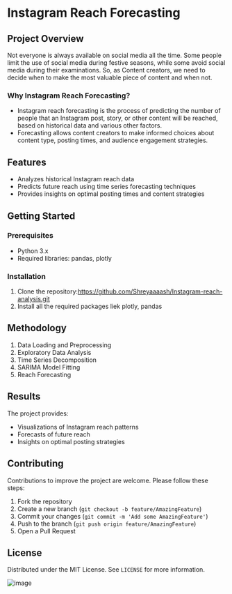 # Instagram Reach Forecasting

## Project Overview

Not everyone is always available on social media all the time. Some people limit the use of social media during festive seasons, while some avoid social media during their examinations. 
So, as Content creators, we need to decide when to make the most valuable piece of content and when not.

### Why Instagram Reach Forecasting?

- Instagram reach forecasting is the process of predicting the number of people that an Instagram post, story, or other content will be reached, based on historical data and various other factors.
- Forecasting allows content creators to make informed choices about content type, posting times, and audience engagement strategies.

## Features

- Analyzes historical Instagram reach data
- Predicts future reach using time series forecasting techniques
- Provides insights on optimal posting times and content strategies

## Getting Started

### Prerequisites

- Python 3.x
- Required libraries: pandas, plotly

### Installation

1. Clone the repository:https://github.com/Shreyaaaash/Instagram-reach-analysis.git
2. Install all the required packages liek plotly, pandas

## Methodology

1. Data Loading and Preprocessing
2. Exploratory Data Analysis
3. Time Series Decomposition
4. SARIMA Model Fitting
5. Reach Forecasting

## Results

The project provides:
- Visualizations of Instagram reach patterns
- Forecasts of future reach
- Insights on optimal posting strategies

## Contributing

Contributions to improve the project are welcome. Please follow these steps:
1. Fork the repository
2. Create a new branch (`git checkout -b feature/AmazingFeature`)
3. Commit your changes (`git commit -m 'Add some AmazingFeature'`)
4. Push to the branch (`git push origin feature/AmazingFeature`)
5. Open a Pull Request

## License

Distributed under the MIT License. See `LICENSE` for more information.

![image](https://github.com/user-attachments/assets/2263efb7-50b0-4f54-acee-133b2179b8d6)
